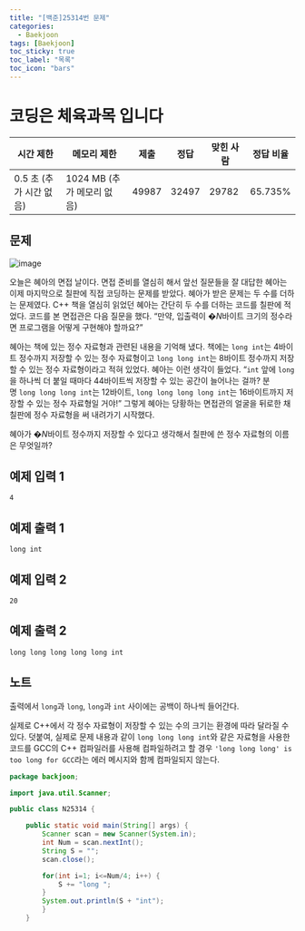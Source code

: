 ```yaml
---
title: "[백준]25314번 문제"
categories:
  - Baekjoon
tags: [Baekjoon]
toc_sticky: true
toc_label: "목록"
toc_icon: "bars"
---
```


# 코딩은 체육과목 입니다

| 시간 제한               | 메모리 제한                | 제출  | 정답  | 맞힌 사람 | 정답 비율 |
| ----------------------- | -------------------------- | ----- | ----- | --------- | --------- |
| 0.5 초 (추가 시간 없음) | 1024 MB (추가 메모리 없음) | 49987 | 32497 | 29782     | 65.735%   |

## 문제

![image](https://github.com/solfany/baekjoon-Java/assets/123814718/3ef8aeff-9ba3-431a-b706-fbdd976dec24)

오늘은 혜아의 면접 날이다. 면접 준비를 열심히 해서 앞선 질문들을 잘 대답한 혜아는 이제 마지막으로 칠판에 직접 코딩하는 문제를 받았다. 혜아가 받은 문제는 두 수를 더하는 문제였다. C++ 책을 열심히 읽었던 혜아는 간단히 두 수를 더하는 코드를 칠판에 적었다. 코드를 본 면접관은 다음 질문을 했다. “만약, 입출력이 �$N$바이트 크기의 정수라면 프로그램을 어떻게 구현해야 할까요?”

혜아는 책에 있는 정수 자료형과 관련된 내용을 기억해 냈다. 책에는 `long int`는 4바이트 정수까지 저장할 수 있는 정수 자료형이고 `long long int`는 8바이트 정수까지 저장할 수 있는 정수 자료형이라고 적혀 있었다. 혜아는 이런 생각이 들었다. “`int` 앞에 `long`을 하나씩 더 붙일 때마다 4$4$바이트씩 저장할 수 있는 공간이 늘어나는 걸까? 분명 `long long long int`는 12바이트, `long long long long int`는 16바이트까지 저장할 수 있는 정수 자료형일 거야!” 그렇게 혜아는 당황하는 면접관의 얼굴을 뒤로한 채 칠판에 정수 자료형을 써 내려가기 시작했다.

혜아가 �$N$바이트 정수까지 저장할 수 있다고 생각해서 칠판에 쓴 정수 자료형의 이름은 무엇일까?

## 예제 입력 1

```
4

```

## 예제 출력 1

```
long int

```

## 예제 입력 2

```
20

```

## 예제 출력 2

```
long long long long long int

```

## 노트

출력에서 `long`과 `long`, `long`과 `int` 사이에는 공백이 하나씩 들어간다.

실제로 C++에서 각 정수 자료형이 저장할 수 있는 수의 크기는 환경에 따라 달라질 수 있다. 덧붙여, 실제로 문제 내용과 같이 `long long long int`와 같은 자료형을 사용한 코드를 GCC의 C++ 컴파일러를 사용해 컴파일하려고 할 경우 `'long long long' is too long for GCC`라는 에러 메시지와 함께 컴파일되지 않는다.

```java
package backjoon;

import java.util.Scanner;

public class N25314 {

	public static void main(String[] args) {
		Scanner scan = new Scanner(System.in);
		int Num = scan.nextInt();
		String S = "";
		scan.close();

		for(int i=1; i<=Num/4; i++) {
			S += "long ";
		}
		System.out.println(S + "int");
		}
	}
```
